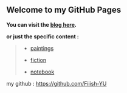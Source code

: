 ## Welcome to my GitHub Pages

**You can visit the [blog here](https://fiiish-yu.github.io/).**

**or just the specific content :**

> - [paintings](https://fiiish-yu.github.io/paintings/index)
>
> - [fiction](https://fiiish-yu.github.io/redleaf/index)
>
> - [notebook](https://fiiish-yu.github.io/notebook/index)

my github : https://github.com/Fiiish-YU